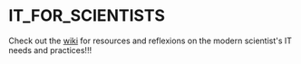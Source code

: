 # IT_FOR_SCIENTISTS
Check out the [wiki](https://github.com/aernesto/IT_FOR_SCIENTISTS/wiki) for resources and reflexions on the modern scientist's IT needs and practices!!!
